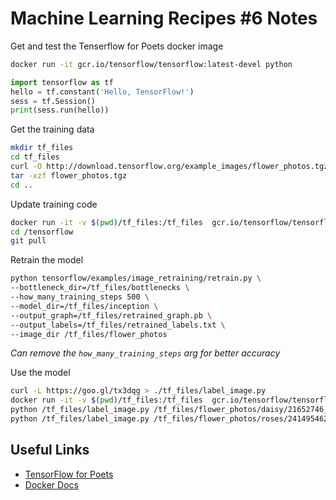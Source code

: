 Machine Learning Recipes #6 Notes
=================================

Get and test the Tenserflow for Poets docker image

``` bash
docker run -it gcr.io/tensorflow/tensorflow:latest-devel python
```

``` python
import tensorflow as tf
hello = tf.constant('Hello, TensorFlow!')
sess = tf.Session()
print(sess.run(hello))
```

Get the training data

``` bash
mkdir tf_files
cd tf_files
curl -O http://download.tensorflow.org/example_images/flower_photos.tgz
tar -xzf flower_photos.tgz
cd ..
```

Update training code

``` bash
docker run -it -v $(pwd)/tf_files:/tf_files  gcr.io/tensorflow/tensorflow:latest-devel
cd /tensorflow
git pull
```

Retrain the model

``` bash
python tensorflow/examples/image_retraining/retrain.py \
--bottleneck_dir=/tf_files/bottlenecks \
--how_many_training_steps 500 \
--model_dir=/tf_files/inception \
--output_graph=/tf_files/retrained_graph.pb \
--output_labels=/tf_files/retrained_labels.txt \
--image_dir /tf_files/flower_photos
```
*Can remove the ``how_many_training_steps`` arg for better accuracy*

Use the model

``` bash
curl -L https://goo.gl/tx3dqg > ./tf_files/label_image.py
docker run -it -v $(pwd)/tf_files:/tf_files  gcr.io/tensorflow/tensorflow:latest-devel
python /tf_files/label_image.py /tf_files/flower_photos/daisy/21652746_cc379e0eea_m.jpg
python /tf_files/label_image.py /tf_files/flower_photos/roses/2414954629_3708a1a04d.jpg
```

Useful Links
------------
* [TensorFlow for Poets](https://codelabs.developers.google.com/codelabs/tensorflow-for-poets/#0)
* [Docker Docs](https://docs.docker.com/)
